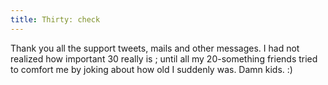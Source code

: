 ```yaml
---
title: Thirty: check
---
```


Thank you all the support tweets, mails and other messages. I had not realized
how important 30 really is ; until all my 20-something friends tried to
comfort me by joking about how old I suddenly was. Damn kids. :)

